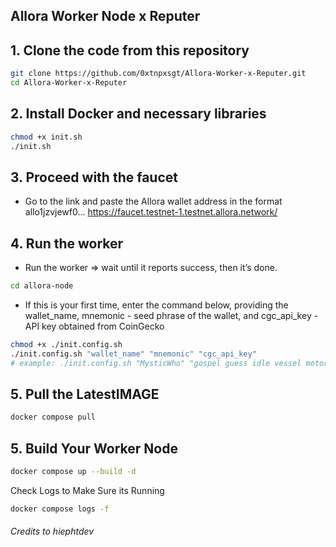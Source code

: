 ## Allora Worker Node x Reputer 

## 1. Clone the code from this repository

```bash
git clone https://github.com/0xtnpxsgt/Allora-Worker-x-Reputer.git
cd Allora-Worker-x-Reputer
```

## 2. Install Docker and necessary libraries

```bash
chmod +x init.sh
./init.sh
```

## 3. Proceed with the faucet

- Go to the link and paste the Allora wallet address in the format allo1jzvjewf0... https://faucet.testnet-1.testnet.allora.network/

## 4. Run the worker
- Run the worker => wait until it reports success, then it’s done.
```bash
cd allora-node
```

- If this is your first time, enter the command below, providing the wallet_name, mnemonic - seed phrase of the wallet, and cgc_api_key - API key obtained from CoinGecko
```bash
chmod +x ./init.config.sh
./init.config.sh "wallet_name" "mnemonic" "cgc_api_key"
# example: ./init.config.sh "MysticWho" "gospel guess idle vessel motor step xxx xxx xxx xxx xxx xxx" "GC-xxxxxx"
```

## 5. Pull the LatestIMAGE
```bash
docker compose pull
```


## 5. Build Your Worker Node
```bash
docker compose up --build -d 
```

Check Logs to Make Sure its Running
```bash
docker compose logs -f 
```

###### Credits to hiephtdev
